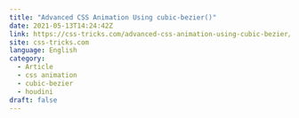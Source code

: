 ```yaml
---
title: "Advanced CSS Animation Using cubic-bezier()"
date: 2021-05-13T14:24:42Z
link: https://css-tricks.com/advanced-css-animation-using-cubic-bezier/?utm_medium=RSS&utm_source=news.12bit.vn
site: css-tricks.com
language: English
category:
  - Article
  - css animation
  - cubic-bezier
  - houdini
draft: false
---
```

